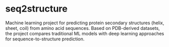 # seq2structure
Machine learning project for predicting protein secondary structures (helix, sheet, coil) from amino acid sequences. Based on PDB-derived datasets, the project compares traditional ML models with deep learning approaches for sequence-to-structure prediction.
